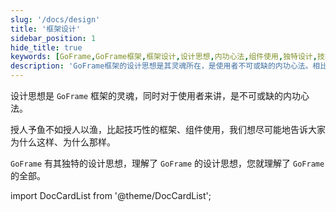 ```yaml
---
slug: '/docs/design'
title: '框架设计'
sidebar_position: 1
hide_title: true
keywords: [GoFrame,GoFrame框架,框架设计,设计思想,内功心法,组件使用,独特设计,技巧性框架,理解设计,使用指南]
description: 'GoFrame框架的设计思想是其灵魂所在，是使用者不可或缺的内功心法。相比于简单的技巧性框架和组件使用，GoFrame更注重指导使用者理解设计理念。掌握了GoFrame的独特设计思想，就等于掌握了整个框架的精髓。'
---
```



设计思想是 `GoFrame` 框架的灵魂，同时对于使用者来讲，是不可或缺的内功心法。

授人予鱼不如授人以渔，比起技巧性的框架、组件使用，我们想尽可能地告诉大家为什么这样、为什么那样。

`GoFrame` 有其独特的设计思想，理解了 `GoFrame` 的设计思想，您就理解了 `GoFrame` 的全部。


import DocCardList from '@theme/DocCardList';

<DocCardList />